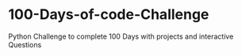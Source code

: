 # 100-Days-of-code-Challenge

Python Challenge to complete 100 Days with projects and interactive Questions

